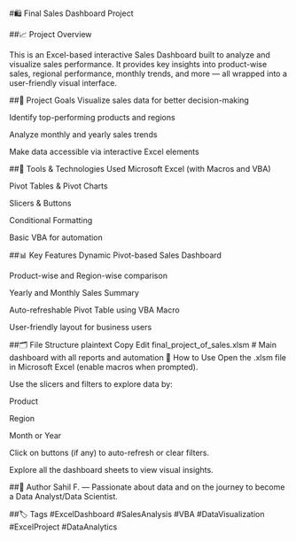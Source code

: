 #🛍️ Final Sales Dashboard Project

##📈 Project Overview

This is an Excel-based interactive Sales Dashboard built to analyze and visualize sales performance. It provides key insights into product-wise sales, regional performance, monthly trends, and more — all wrapped into a user-friendly visual interface.

##🎯 Project Goals
Visualize sales data for better decision-making

Identify top-performing products and regions

Analyze monthly and yearly sales trends

Make data accessible via interactive Excel elements

##🧰 Tools & Technologies Used
Microsoft Excel (with Macros and VBA)

Pivot Tables & Pivot Charts

Slicers & Buttons

Conditional Formatting

Basic VBA for automation

##📊 Key Features
Dynamic Pivot-based Sales Dashboard

Product-wise and Region-wise comparison

Yearly and Monthly Sales Summary

Auto-refreshable Pivot Table using VBA Macro

User-friendly layout for business users

##🗂️ File Structure
plaintext
Copy
Edit
final_project_of_sales.xlsm  # Main dashboard with all reports and automation
🔄 How to Use
Open the .xlsm file in Microsoft Excel (enable macros when prompted).

Use the slicers and filters to explore data by:

Product

Region

Month or Year

Click on buttons (if any) to auto-refresh or clear filters.

Explore all the dashboard sheets to view visual insights.

##📌 Author
Sahil F. — Passionate about data and on the journey to become a Data Analyst/Data Scientist.

##🏷️ Tags
#ExcelDashboard #SalesAnalysis #VBA #DataVisualization #ExcelProject #DataAnalytics

